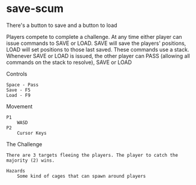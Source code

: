 save-scum
=========

There's a button to save and a button to load


Players compete to complete a challenge. At any time either player can issue commands to SAVE or LOAD. SAVE will save the players' positions, LOAD will set positions to those last saved. These commands use a stack. Whenever SAVE or LOAD is issued, the other player can PASS (allowing all commands on the stack to resolve), SAVE or LOAD


Controls

	Space - Pass
	Save - F5
	Load - F9

Movement

	P1
		WASD
	P2 
		Cursor Keys

The Challenge

	There are 3 targets fleeing the players. The player to catch the majority (2) wins. 

	Hazards
		Some kind of cages that can spawn around players


